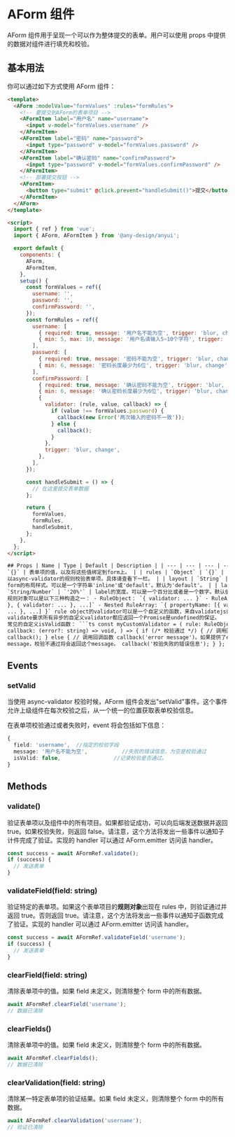 # AForm 组件

AForm 组件用于呈现一个可以作为整体提交的表单。用户可以使用 props 中提供的数据对组件进行填充和校验。

## 基本用法

你可以通过如下方式使用 AForm 组件：

````html
<template>
  <AForm :modelValue="formValues" :rules="formRules">
    <!-- 要提交到AForm的表单项目 -->
    <AFormItem label="用户名" name="username">
      <input v-model="formValues.username" />
    </AFormItem>
    <AFormItem label="密码" name="password">
      <input type="password" v-model="formValues.password" />
    </AFormItem>
    <AFormItem label="确认密码" name="confirmPassword">
      <input type="password" v-model="formValues.confirmPassword" />
    </AFormItem>
    <!-- 部署提交按钮 -->
    <AFormItem>
      <button type="submit" @click.prevent="handleSubmit()">提交</button>
    </AFormItem>
  </AForm>
</template>

<script>
  import { ref } from 'vue';
  import { AForm, AFormItem } from '@any-design/anyui';

  export default {
    components: {
      AForm,
      AFormItem,
    },
    setup() {
      const formValues = ref({
        username: '',
        password: '',
        confirmPassword: '',
      });
      const formRules = ref({
        username: [
          { required: true, message: '用户名不能为空', trigger: 'blur, change' },
          { min: 5, max: 10, message: '用户名请输入5~10个字符', trigger: 'blur, change' },
        ],
        password: [
          { required: true, message: '密码不能为空', trigger: 'blur, change' },
          { min: 6, message: '密码长度最少为6位', trigger: 'blur, change' },
        ],
        confirmPassword: [
          { required: true, message: '确认密码不能为空', trigger: 'blur, change' },
          { min: 6, message: '确认密码长度最少为6位', trigger: 'blur, change' },
          {
            validator: (rule, value, callback) => {
              if (value !== formValues.password) {
                callback(new Error('两次输入的密码不一致'));
              } else {
                callback();
              }
            },
            trigger: 'blur, change',
          },
        ],
      });

      const handleSubmit = () => {
        // 在这里提交表单数据
      };

      return {
        formValues,
        formRules,
        handleSubmit,
      };
    },
  };
</script>

## Props | Name | Type | Default | Description | | --- | --- | --- | --- | | modelValue | `Object` |
`{}` | 表单项的值，以及将这些值绑定到form上。 | | rules | `Object` | `{}` |
以async-validator的规则校验表单项。具体请查看下一栏。 | | layout | `String` | `'default'` |
form的布局样式。可以是一个字符串'inline'或'default'。默认为'default'。 | | labelWidth |
`String/Number` | `'20%'` | label的宽度。可以是一个百分比或者是一个数字。默认值是'20%'。 | ### rules
规则对象可以是以下三种构造之一： - RuleObject： `{ validator: ... }` - RuleArray: `[{ validator: ...
}, { validator: ... }, ...]` - Nested RuleArray: `{ propertyName: [{ validator: ... }, { validator:
... }, ...] }` rule object的validator可以是一个自定义的函数，来自validatejs或async-validator。
validate要求所有异步的自定义validator都应返回一个Promise是undefined的保证。
常见的自定义isValid函数： ```ts const myCustomValidator = ( rule: RuleObject, value: unknown,
callback: (error?: string) => void, ) => { if (/* 校验通过 */) { // 调用回调函数 callback()。
callback(); } else { // 调用回调函数 callback('error message')。如果提供了error
message，校验不通过将会返回这个message。 callback('校验失败的错误信息'); } };
````

## Events

### setValid

当使用 async-validator 校验时候，AForm 组件会发出"setValid"事件。这个事件允许上级组件在每次校验之后，从一个统一的位置获取表单校验信息。

在表单项校验通过或者失败时，event 将会包括如下信息：

```ts
{
  field: 'username',  //指定的校验字段
  message: '用户名不能为空',           //失败的错误信息，为空是校验通过
  isValid: false,                 //记录校验是否通过。
}
```

## Methods

### validate()

验证表单项以及组件中的所有项目。如果都验证成功，可以向后端发送数据并返回 true。如果校验失败，则返回 false。请注意，这个方法将发出一些事件以通知子计件完成了验证。实现的 handler 可以通过 AForm.emitter 访问该 handler。

```ts
const success = await AFormRef.validate();
if (success) {
  // 发送表单
}
```

### validateField(field: string)

验证特定的表单项。如果这个表单项目的**规则对象**出现在 rules 中，则验证通过并返回 true。否则返回 true。请注意，这个方法将发出一些事件以通知子函数完成了验证。实现的 handler 可以通过 AForm.emitter 访问该 handler。

```ts
const success = await AFormRef.validateField('username');
if (success) {
  // 发送表单
}
```

### clearField(field: string)

清除表单项中的值。如果 field 未定义，则清除整个 form 中的所有数据。

```ts
await AFormRef.clearField('username');
// 数据已清除
```

### clearFields()

清除表单项中的值。如果 field 未定义，则清除整个 form 中的所有数据。

```ts
await AFormRef.clearFields();
// 数据已清除
```

### clearValidation(field: string)

清除某一特定表单项的验证结果。如果 field 未定义，则清除整个 form 中的所有数据。

```ts
await AFormRef.clearValidation('username');
// 验证已清除
```
